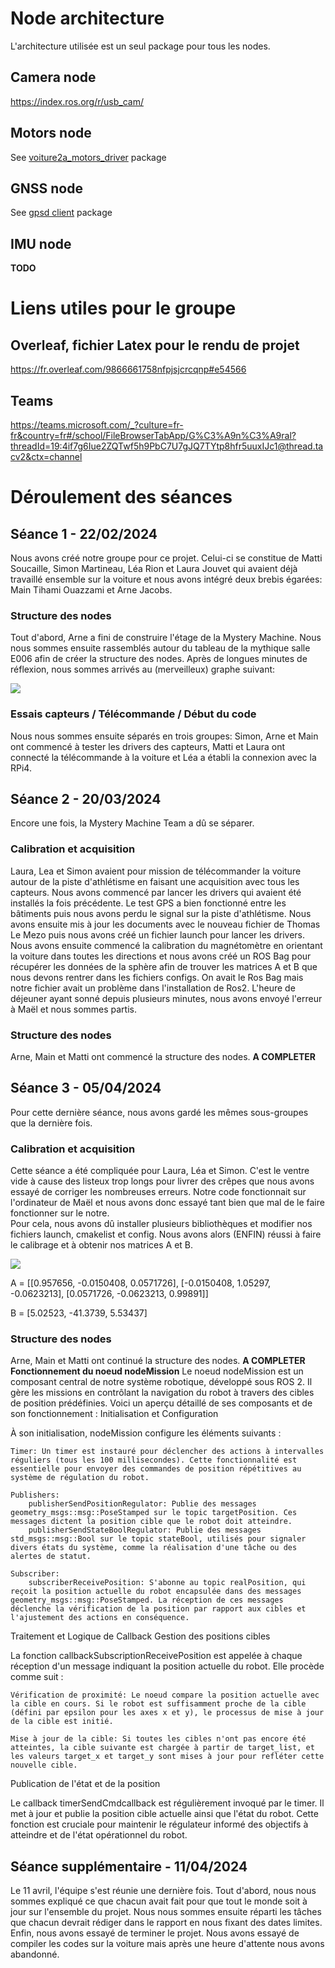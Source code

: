 # Node architecture
L'architecture utilisée est un seul package pour tous les nodes.

## Camera node
https://index.ros.org/r/usb_cam/

## Motors node
See [voiture2a_motors_driver](./src/voiture2a_motors_driver/README.md) package

## GNSS node
See [gpsd client](./src/gpsd_client/README.md) package

## IMU node
**TODO**

# Liens utiles pour le groupe

## Overleaf, fichier Latex pour le rendu de projet 
https://fr.overleaf.com/9866661758nfpjsjcrcqnp#e54566

## Teams
https://teams.microsoft.com/_?culture=fr-fr&country=fr#/school/FileBrowserTabApp/G%C3%A9n%C3%A9ral?threadId=19:4if7g6Iue2ZQTwf5h9PbC7U7gJQ7TYtp8hfr5uuxIJc1@thread.tacv2&ctx=channel

# Déroulement des séances

## Séance 1 - 22/02/2024

Nous avons créé notre groupe pour ce projet. Celui-ci se constitue de Matti Soucaille, Simon Martineau, Léa Rion et Laura Jouvet qui avaient déjà travaillé ensemble sur la voiture et nous avons intégré deux brebis égarées: Main Tihami Ouazzami et Arne Jacobs.

### Structure des nodes
Tout d'abord, Arne a fini de construire l'étage de la Mystery Machine. Nous nous sommes ensuite rassemblés autour du tableau de la mythique salle E006 afin de créer la structure des nodes. Après de longues minutes de réflexion, nous sommes arrivés au (merveilleux) graphe suivant:

![](Photos/Graphe_J1.jpg)

### Essais capteurs / Télécommande / Début du code
Nous nous sommes ensuite séparés en trois groupes: Simon, Arne et Main ont commencé à tester les drivers des capteurs, Matti et Laura ont connecté la télécommande à la voiture et Léa a établi la connexion avec la RPi4. 

## Séance 2 - 20/03/2024
Encore une fois, la Mystery Machine Team a dû se séparer.

### Calibration et acquisition
Laura, Lea et Simon avaient pour mission de télécommander la voiture autour de la piste d'athlétisme en faisant une acquisition avec tous les capteurs.
Nous avons commencé par lancer les drivers qui avaient été installés la fois précédente. Le test GPS a bien fonctionné entre les bâtiments puis nous avons perdu le signal sur la piste d'athlétisme.
Nous avons ensuite mis à jour les documents avec le nouveau fichier de Thomas Le Mezo puis nous avons créé un fichier launch pour lancer les drivers.
Nous avons ensuite commencé la calibration du magnétomètre en orientant la voiture dans toutes les directions et nous avons créé un ROS Bag pour récupérer les données de la sphère afin de trouver les matrices A et B que nous devons rentrer dans les fichiers configs.
On avait le Ros Bag mais notre fichier avait un problème dans l'installation de Ros2. L'heure de déjeuner ayant sonné depuis plusieurs minutes, nous avons envoyé l'erreur à Maël et nous sommes partis.

### Structure des nodes
Arne, Main et Matti ont commencé la structure des nodes.
**A COMPLETER**


## Séance 3 - 05/04/2024
Pour cette dernière séance, nous avons gardé les mêmes sous-groupes que la dernière fois.

### Calibration et acquisition
Cette séance a été compliquée pour Laura, Léa et Simon. C'est le ventre vide à cause des listeux trop longs pour livrer des crêpes que nous avons essayé de corriger les nombreuses erreurs. Notre code fonctionnait sur l'ordinateur de Maël et nous avons donc essayé tant bien que mal de le faire fonctionner sur le notre.  
Pour cela, nous avons dû installer plusieurs bibliothèques et modifier nos fichiers launch, cmakelist et config. Nous avons alors (ENFIN) réussi à faire le calibrage et à obtenir nos matrices A et B.  

![](Photos/Calibration.png)

A = [[0.957656, -0.0150408, 0.0571726],
     [-0.0150408, 1.05297, -0.0623213],
     [0.0571726, -0.0623213, 0.99891]]

B = [5.02523, -41.3739, 5.53437]

### Structure des nodes
Arne, Main et Matti ont continué la structure des nodes.
**A COMPLETER**
**Fonctionnement du noeud nodeMission**
Le noeud nodeMission est un composant central de notre système robotique, développé sous ROS 2. Il gère les missions en contrôlant la navigation du robot à travers des cibles de position prédéfinies. Voici un aperçu détaillé de ses composants et de son fonctionnement :
Initialisation et Configuration

À son initialisation, nodeMission configure les éléments suivants :

    Timer: Un timer est instauré pour déclencher des actions à intervalles réguliers (tous les 100 millisecondes). Cette fonctionnalité est essentielle pour envoyer des commandes de position répétitives au système de régulation du robot.

    Publishers:
        publisherSendPositionRegulator: Publie des messages geometry_msgs::msg::PoseStamped sur le topic targetPosition. Ces messages dictent la position cible que le robot doit atteindre.
        publisherSendStateBoolRegulator: Publie des messages std_msgs::msg::Bool sur le topic stateBool, utilisés pour signaler divers états du système, comme la réalisation d'une tâche ou des alertes de statut.

    Subscriber:
        subscriberReceivePosition: S'abonne au topic realPosition, qui reçoit la position actuelle du robot encapsulée dans des messages geometry_msgs::msg::PoseStamped. La réception de ces messages déclenche la vérification de la position par rapport aux cibles et l'ajustement des actions en conséquence.

Traitement et Logique de Callback
Gestion des positions cibles

La fonction callbackSubscriptionReceivePosition est appelée à chaque réception d'un message indiquant la position actuelle du robot. Elle procède comme suit :

    Vérification de proximité: Le noeud compare la position actuelle avec la cible en cours. Si le robot est suffisamment proche de la cible (défini par epsilon pour les axes x et y), le processus de mise à jour de la cible est initié.

    Mise à jour de la cible: Si toutes les cibles n'ont pas encore été atteintes, la cible suivante est chargée à partir de target_list, et les valeurs target_x et target_y sont mises à jour pour refléter cette nouvelle cible.

Publication de l'état et de la position

Le callback timerSendCmdcallback est régulièrement invoqué par le timer. Il met à jour et publie la position cible actuelle ainsi que l'état du robot. Cette fonction est cruciale pour maintenir le régulateur informé des objectifs à atteindre et de l'état opérationnel du robot.

## Séance supplémentaire - 11/04/2024

Le 11 avril, l'équipe s'est réunie une dernière fois. 
Tout d'abord, nous nous sommes expliqué ce que chacun avait fait pour que tout le monde soit à jour sur l'ensemble du projet. Nous nous sommes ensuite réparti les tâches que chacun devrait rédiger dans le rapport en nous fixant des dates limites.
Enfin, nous avons essayé de terminer le projet.
Nous avons essayé de compiler les codes sur la voiture mais après une heure d'attente nous avons abandonné.

